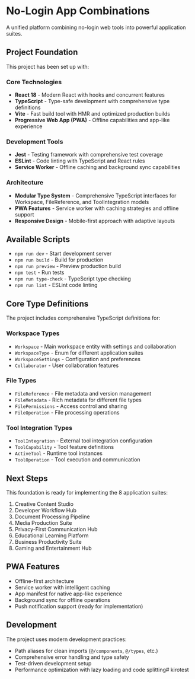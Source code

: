 # No-Login App Combinations

A unified platform combining no-login web tools into powerful application suites.

## Project Foundation

This project has been set up with:

### Core Technologies
- **React 18** - Modern React with hooks and concurrent features
- **TypeScript** - Type-safe development with comprehensive type definitions
- **Vite** - Fast build tool with HMR and optimized production builds
- **Progressive Web App (PWA)** - Offline capabilities and app-like experience

### Development Tools
- **Jest** - Testing framework with comprehensive test coverage
- **ESLint** - Code linting with TypeScript and React rules
- **Service Worker** - Offline caching and background sync capabilities

### Architecture
- **Modular Type System** - Comprehensive TypeScript interfaces for Workspace, FileReference, and ToolIntegration models
- **PWA Features** - Service worker with caching strategies and offline support
- **Responsive Design** - Mobile-first approach with adaptive layouts

## Available Scripts

- `npm run dev` - Start development server
- `npm run build` - Build for production
- `npm run preview` - Preview production build
- `npm test` - Run tests
- `npm run type-check` - TypeScript type checking
- `npm run lint` - ESLint code linting

## Core Type Definitions

The project includes comprehensive TypeScript definitions for:

### Workspace Types
- `Workspace` - Main workspace entity with settings and collaboration
- `WorkspaceType` - Enum for different application suites
- `WorkspaceSettings` - Configuration and preferences
- `Collaborator` - User collaboration features

### File Types
- `FileReference` - File metadata and version management
- `FileMetadata` - Rich metadata for different file types
- `FilePermissions` - Access control and sharing
- `FileOperation` - File processing operations

### Tool Integration Types
- `ToolIntegration` - External tool integration configuration
- `ToolCapability` - Tool feature definitions
- `ActiveTool` - Runtime tool instances
- `ToolOperation` - Tool execution and communication

## Next Steps

This foundation is ready for implementing the 8 application suites:
1. Creative Content Studio
2. Developer Workflow Hub
3. Document Processing Pipeline
4. Media Production Suite
5. Privacy-First Communication Hub
6. Educational Learning Platform
7. Business Productivity Suite
8. Gaming and Entertainment Hub

## PWA Features

- Offline-first architecture
- Service worker with intelligent caching
- App manifest for native app-like experience
- Background sync for offline operations
- Push notification support (ready for implementation)

## Development

The project uses modern development practices:
- Path aliases for clean imports (`@/components`, `@/types`, etc.)
- Comprehensive error handling and type safety
- Test-driven development setup
- Performance optimization with lazy loading and code splitting#   k i r o t e s t  
 